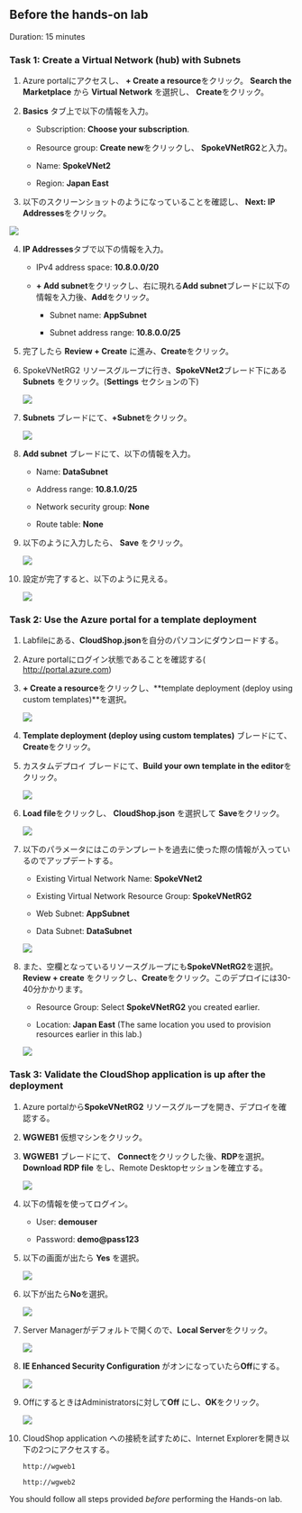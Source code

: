 ## Before the hands-on lab  

Duration: 15 minutes

### Task 1: Create a Virtual Network (hub) with Subnets  
1.  Azure portalにアクセスし、 **+ Create a resource**をクリック。 **Search the Marketplace** から **Virtual Network** を選択し、 **Create**をクリック。

2.  **Basics** タブ上で以下の情報を入力。

    -  Subscription: **Choose your subscription**.

    -  Resource group: **Create new**をクリックし、 **SpokeVNetRG2**と入力。

    - Name: **SpokeVNet2**

    -  Region: **Japan East**

3.  以下のスクリーンショットのようになっていることを確認し、 **Next: IP Addresses**をクリック。

   ![](2021-10-09-11-21-41.png)

4. **IP Addresses**タブで以下の情報を入力。

    -  IPv4 address space: **10.8.0.0/20**

    -  **+ Add subnet**をクリックし、右に現れる**Add subnet**ブレードに以下の情報を入力後、**Add**をクリック。

       -  Subnet name: **AppSubnet**

       -  Subnet address range: **10.8.0.0/25**

5. 完了したら **Review + Create** に進み、**Create**をクリック。 

6.  SpokeVNetRG2 リソースグループに行き、**SpokeVNet2**ブレード下にある**Subnets** をクリック。(**Settings** セクションの下)

    ![](2021-10-09-11-30-27.png)

7.  **Subnets** ブレードにて、**+Subnet**をクリック。

    ![](2021-10-09-11-32-15.png)

8.  **Add subnet** ブレードにて、以下の情報を入力。

    -  Name: **DataSubnet**

    -  Address range: **10.8.1.0/25**

    -  Network security group: **None**

    -  Route table: **None**

9.  以下のように入力したら、 **Save** をクリック。

    ![](2021-10-09-11-34-05.png)

10. 設定が完了すると、以下のように見える。

     ![](2021-10-09-11-35-41.png) 

### Task 2: Use the Azure portal for a template deployment


1.  Labfileにある、**CloudShop.json**を自分のパソコンにダウンロードする。

2.  Azure portalにログイン状態であることを確認する( <http://portal.azure.com>)

3.  **+ Create a resource**をクリックし、**template deployment (deploy using custom templates)**を選択。

    ![](2021-10-09-11-42-27.png)

4.  **Template deployment (deploy using custom templates)** ブレードにて、**Create**をクリック。

5.  カスタムデプロイ ブレードにて、**Build your own template in the editor**をクリック。

    ![](2021-10-09-11-43-34.png)

6.  **Load file**をクリックし、 **CloudShop.json** を選択して **Save**をクリック。

    ![](2021-10-09-11-46-36.png)

7.  以下のパラメータにはこのテンプレートを過去に使った際の情報が入っているのでアップデートする。

    - Existing Virtual Network Name: **SpokeVNet2**
  
    - Existing Virtual Network Resource Group: **SpokeVNetRG2**
  
    - Web Subnet: **AppSubnet**
  
    - Data Subnet: **DataSubnet**

    ![](2021-10-09-11-49-21.png)

8.  また、空欄となっているリソースグループにも**SpokeVNetRG2**を選択。**Review + create** をクリックし、**Create**をクリック。このデプロイには30-40分かかります。

    -  Resource Group: Select **SpokeVNetRG2** you created earlier.

    -  Location: **Japan East** (The same location you used to provision resources earlier in this lab.)

    ![](2021-10-09-11-51-27.png)

### Task 3: Validate the CloudShop application is up after the deployment

1.  Azure portalから**SpokeVNetRG2** リソースグループを開き、デプロイを確認する。

2.  **WGWEB1** 仮想マシンをクリック。

3.  **WGWEB1** ブレードにて、 **Connect**をクリックした後、**RDP**を選択。 **Download RDP file** をし、Remote Desktopセッションを確立する。

    ![](2021-10-09-11-58-12.png)


4.  以下の情報を使ってログイン。

    -  User: **demouser**

    -  Password: **demo@pass123**

6.  以下の画面が出たら **Yes** を選択。

    ![](2021-10-09-12-00-43.png)

7.  以下が出たら**No**を選択。

    ![](2021-10-09-12-01-26.png)

8.  Server Managerがデフォルトで開くので、**Local Server**をクリック。

    ![](2021-10-09-12-02-22.png)

9.  **IE Enhanced Security Configuration** がオンになっていたら**Off**にする。

    ![](2021-10-09-12-03-47.png)

10. OffにするときはAdministratorsに対して**Off** にし、**OK**をクリック。

    ![](2021-10-09-12-04-26.png)

11. CloudShop application への接続を試すために、Internet Explorerを開き以下の2つにアクセスする。

    ```http
    http://wgweb1
    ```

    ```http
    http://wgweb2
    ```

You should follow all steps provided *before* performing the Hands-on lab.
